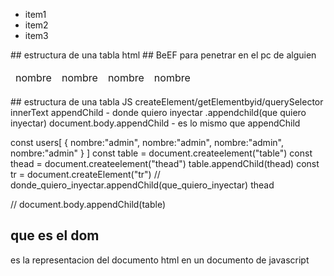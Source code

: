 <ul>
<li>item1</li>
<li>item2</li>
<li>item3</li>
</ul>
## estructura de una tabla html
## BeEF para penetrar en el pc de alguien
<table>
<thead>
<tr>
<td>nombre</td>
<td>nombre</td>
<td>nombre</td>
<td>nombre</td>
</tr>
</thead>
</table>
## estructura de una tabla JS
createElement/getElementbyid/querySelector
innerText
appendChild - donde quiero inyectar .appendchild(que quiero inyectar)
document.body.appendChild - es lo mismo que appendChild


const users[
    {
        nombre:"admin",
        nombre:"admin",
        nombre:"admin",
        nombre:"admin"
    }
]
const table = document.createelement("table")
const thead = document.createelement("thead")
table.appendChild(thead)
const tr = document.createElement("tr")
// donde_quiero_inyectar.appendChild(que_quiero_inyectar)
thead


// document.body.appendChild(table)

## que es el dom
es la representacion del documento html en un documento de javascript
